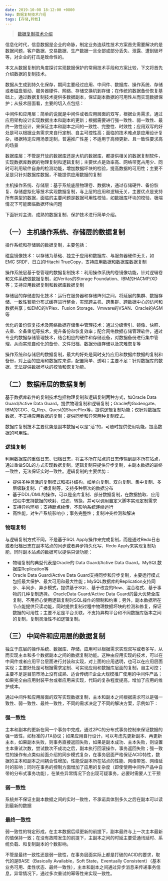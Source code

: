 ```yaml
---
date: 2019-10-08 18:12:00 +0800
key: 数据复制技术介绍
tags: [存储,转载]
---
```


>[数据复制技术介绍](http://www.talkwithtrend.com/Article/160923)


信息化时代，信息数据是企业的命脉，制定业务连续性技术方案首先需要解决的是数据问题，客户数据、交易数据、生产数据一旦全部或部分丢失、泄露、遭到破坏等，对企业的打击是致命性的。

本文从数据复制的角度探讨实现数据保护的常用技术手段和方案比较，下文将首先介绍数据的复制技术。

数据从生成到持久化保存，期间主要经过应用、中间件、数据库、操作系统、存储或者磁盘驱动、服务器硬件、网络、存储交换机到存储；在传统的数据备份恢复基础上，通过数据复制技术提供多数据副本，保证副本数据的可用性从而实现数据保护；从技术层面看，主要的切入点包括：

中间件和应用层：简单的说就是中间件或者应用层面的双写，根据业务需求，通过应用架构设计实现数据主本和副本的更新；根据需要进行强一致性、弱一致性、最终一致性设计，来保证主本和副本之间的一致性、完整性、时效性；应用双写的好处是可以根据业务需求来自行定制、自主可控性高；面临的技术难点是应用设计复杂，根据特定应用场景定制，普遍推广性差；不适用于高频更新、且一致性要求高的场景

数据库层：不管是开放的数据库还是大机的数据库，都提供相关的数据复制软件，实现数据库数据的物理复制和逻辑复制；主要优点是效率高、网络带宽占用少、同时可利用软件自身的检测功能，增加数据坏块的检验，提高数据的可用性；主要不足是只针对数据库数据，不能提供应用数据的复制

主机操作系统、存储层：基于系统底层物理卷、数据块，通过存储硬件、备份恢复、存储虚拟化等技术实现数据复制，与上层的应用和逻辑无关，主要优点是支持所有类型的数据，面临的主要问题是数据可用性校验，如数据库坏块的校验，极端情况下可能面临数据坏块问题

下面针对主流、成熟的数据复制、保护技术进行简单介绍。

## （一） 主机操作系统、存储层的数据复制

操作系统和存储层的数据复制，主要包括：

磁盘镜像技术：以存储为基础、独立于应用和数据库、与服务器硬件无关，如EMC SRDF、日立的Hitachi TrueCopy，支持应用数据和数据库数据复制

操作系统层基于卷管理的数据复制技术：利用操作系统的卷镜像功能，针对逻辑卷和文件系统做数据复制，如Veritas的Storage Foundation、IBM的HACMP/XD等；支持应用数据复制和数据库数据复制

存储层的存储虚拟化技术：运行在服务器和存储阵列之间，将延展的集群、数据存储、一致性智能分布式缓存进行整合，实现跨主机、跨集群、跨数据中心的访问和数据共享；如EMC的VPlex、Fusion Storage、Vmware的VSAN、Oracle的ASM等

优化的备份恢复技术及网络数据存储集中管理技术：通过分级索引、镜像、快照、去重、全备重组等技术，提升备份和恢复效率；配合网络数据存储管理软件，通过专业的数据存储管理技术，结合相应的硬件和存储设备，对数据备份进行集中管理，从而实现自动化的备份、文件归档、数据分级存储以及灾难恢复等

操作系统和存储层的数据复制，最大的好处是同时支持应用和数据库数据的复制和备份，对上面的应用和数据库来讲，配置简单、透明；主要不足：针对数据库的数据，无法提供数据坏块的校验和恢复功能。

## （二） 数据库层的数据复制

基于数据库软件的复制技术包括物理复制和逻辑复制两种方式，如Oracle Data Guard/Active Data Guard，提供物理复制和逻辑复制；Oracle的Godengate、IBM的CDC、Q_Rep、Quest的SharePlex等，提供逻辑复制功能；仅针对数据库数据，不支持应用数据的复制；提供同步和异常两种复制模式。

数据库复制技术主要优势是副本数据可以是”活“的，可随时提供使用功能，提高数据的可用性。

### 逻辑复制

利用数据库的重做日志、归档日志，将主本所在站点的日志传输到副本所在站点，通过重做SQL的方式实现数据复制。逻辑复制只提供异步复制，主副本数据的最终一致性，无法保证实时一致性。逻辑复制的主要优势：

* 提供多种灵活的复制模式和拓扑结构，如单向复制、双向复制、集中复制、多层级联复制、广播复制等，支持多种层次的数据分布
* 基于DDL/DML的操作，可以是全库复制、部分数据复制，在数据抽取、应用过程中支持数据的映射、过滤、转换，并可以调用自定义脚本实现定制需求
* 支持异构环境；支持断点续传，不影响系统连续运行
* 高性能，对生产系统影响小；事务完整性；复制冲突检测和解决

### 物理复制

与逻辑复制方式不同，不是基于SQL Apply操作来完成复制，而是通过Redo日志或者归档日志在副本站点的同步或者异步持久化写、Redo Apply来实现复制功能，同时副本站点的数据可以提供只读功能：

* 物理复制的典型代表是Oracle的 Data Guard/Active Data Guard，MySQL数据库Replication等
* Oracle Data Guard/Active Data Guard支持同步和异步复制，主要运行模式包括最大保护、最大可用和最大性能；MySQL数据库的Replication支持同步、半同步、异步模式，提供基于SQL、基于改变的Row、混合格式、基于事物的几种复制选择。
OracleData Guard/Active Data Guard的最大优势全库复制，不用担心使用逻辑复制时SQL操作的限制和约束；另外，副本数据所在节点能提供只读功能，同时提供复制过程中物理数据坏块的检测和修复，保证数据的可用性；主要不足是平台关联，不支持异构平台和不同数据库版本之间的复制，复制灵活性不如逻辑复制。

## （三） 中间件和应用层的数据复制

独立于底层的操作系统、数据库、存储，应用可以根据需求实现双写或者多写，从而实现主本和多个数据副本之间的数据复制功能。这种由应用实现的技术，可以在中间件或者应用平台层面进行封装和实现，对上面的应用透明，也可以在应用层面实现；主要好处是可根据需求定制、可实现应用和数据库层面的复制，自主可控；主要不足是目前市场上没有成熟、适合传统IT企业大规模推广使用的中间件产品；如果完全由应用封装平台或者应用来实现，代码的复杂程度提高，增加了应用的维护成本。

通过中间件和应用层面的双写实现数据复制，主本和副本之间根据需求可以是强一致性、弱一致性、最终一致性，不同的需求决定了不同的解决方案，示例如下：

### 强一致性

主本和副本的更新在同一个事务中完成，通过2PC的分布式事务控制来保证数据的强一致性，如标准的JTA协议；如果应用自行设计，可以考虑先更新副本、再更新主本，如果副本失败，则事务直接返回失败，如果是副本成功、主本失败，则设置主本重试次数，尝试数次不成功之后，副本执行回滚操作，事务返回失败；强一致性的操作有点类似前面介绍的同步模式复杂，在事务层面严格保证ACID特性，数据的主本和副本之间耦合性增加，性能受副本所在站点的性能、网络带宽、网络延时的影响；同时在事务的控制方面增加了应用的复杂度（即使使用中间件产品中自带的分布式事务功能），在某些异常情况下会出现可疑事务，必要时需要人工干预

### 弱一致性

系统并不保证主副本数据之间的实时一致性，不承诺具体到多久之后在副本可以读到最新的数据

### 最终一致性

弱一致性的特定形成，在主本数据后续更新的前提下，副本最终与上一次主本最新的值保持一致；在没有故障发生的前提下，主副本之间的时延主要受通讯延时、系统负载、和复制副本的个数影响。

不管是最终一致性还是弱一致性，在事务层面实际上都是打破的ACID的要求，取代的是BASE（Basically Available，Soft State，Eventually Consistent）（基本业务可用、柔性状态、最终一致性），主本和副本之间通过异步消息来传递事务信息，异常情况下，通过多次重试的幂等性来实现一致性。